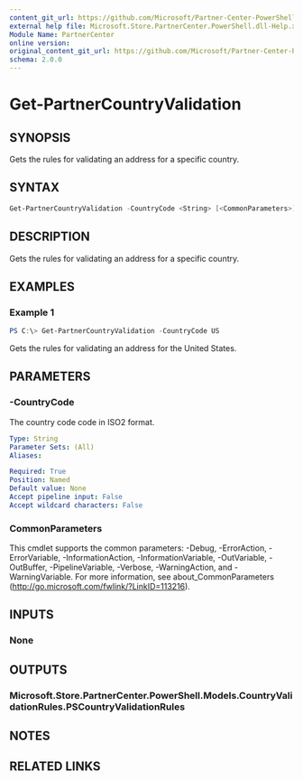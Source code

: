 ```yaml
---
content_git_url: https://github.com/Microsoft/Partner-Center-PowerShell/blob/master/docs/help/Get-PartnerCountryValidation.md
external help file: Microsoft.Store.PartnerCenter.PowerShell.dll-Help.xml
Module Name: PartnerCenter
online version:
original_content_git_url: https://github.com/Microsoft/Partner-Center-PowerShell/blob/master/docs/help/Get-PartnerCountryValidation.md
schema: 2.0.0
---
```


# Get-PartnerCountryValidation

## SYNOPSIS
Gets the rules for validating an address for a specific country.

## SYNTAX

```powershell
Get-PartnerCountryValidation -CountryCode <String> [<CommonParameters>]
```

## DESCRIPTION
Gets the rules for validating an address for a specific country.

## EXAMPLES

### Example 1

```powershell
PS C:\> Get-PartnerCountryValidation -CountryCode US
```

Gets the rules for validating an address for the United States.

## PARAMETERS

### -CountryCode
The country code code in ISO2 format.

```yaml
Type: String
Parameter Sets: (All)
Aliases:

Required: True
Position: Named
Default value: None
Accept pipeline input: False
Accept wildcard characters: False
```

### CommonParameters
This cmdlet supports the common parameters: -Debug, -ErrorAction, -ErrorVariable, -InformationAction, -InformationVariable, -OutVariable, -OutBuffer, -PipelineVariable, -Verbose, -WarningAction, and -WarningVariable. For more information, see about_CommonParameters (http://go.microsoft.com/fwlink/?LinkID=113216).

## INPUTS

### None

## OUTPUTS

### Microsoft.Store.PartnerCenter.PowerShell.Models.CountryValidationRules.PSCountryValidationRules

## NOTES

## RELATED LINKS
